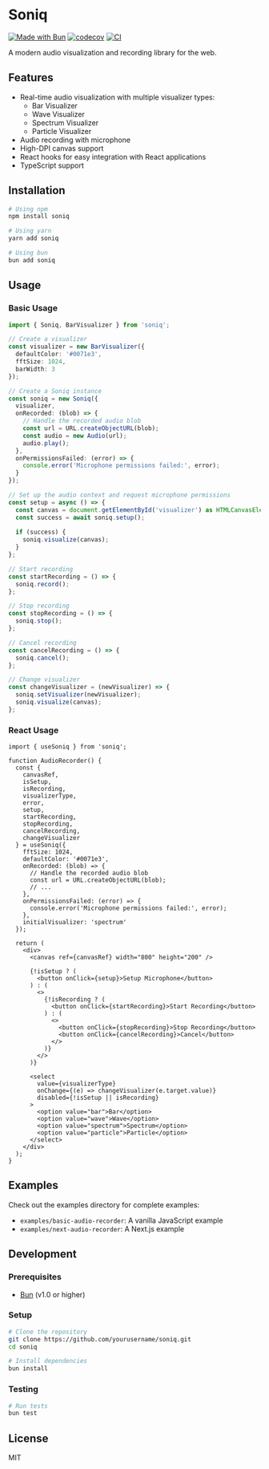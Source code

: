 # Soniq

[![Made with Bun](https://img.shields.io/badge/Bun-%23000000.svg?style=for-the-badge&logo=bun&logoColor=white)](https://bun.sh)
[![codecov](https://codecov.io/gh/sukidhar/soniq/branch/main/graph/badge.svg)](https://codecov.io/gh/sukidhar/soniq)
[![CI](https://github.com/sukidhar/soniq/actions/workflows/ci.yml/badge.svg)](https://github.com/sukidhar/soniq/actions/workflows/ci.yml)

A modern audio visualization and recording library for the web.

## Features

- Real-time audio visualization with multiple visualizer types:
  - Bar Visualizer
  - Wave Visualizer
  - Spectrum Visualizer
  - Particle Visualizer
- Audio recording with microphone
- High-DPI canvas support
- React hooks for easy integration with React applications
- TypeScript support

## Installation

```bash
# Using npm
npm install soniq

# Using yarn
yarn add soniq

# Using bun
bun add soniq
```

## Usage

### Basic Usage

```typescript
import { Soniq, BarVisualizer } from 'soniq';

// Create a visualizer
const visualizer = new BarVisualizer({
  defaultColor: '#0071e3',
  fftSize: 1024,
  barWidth: 3
});

// Create a Soniq instance
const soniq = new Soniq({
  visualizer,
  onRecorded: (blob) => {
    // Handle the recorded audio blob
    const url = URL.createObjectURL(blob);
    const audio = new Audio(url);
    audio.play();
  },
  onPermissionsFailed: (error) => {
    console.error('Microphone permissions failed:', error);
  }
});

// Set up the audio context and request microphone permissions
const setup = async () => {
  const canvas = document.getElementById('visualizer') as HTMLCanvasElement;
  const success = await soniq.setup();
  
  if (success) {
    soniq.visualize(canvas);
  }
};

// Start recording
const startRecording = () => {
  soniq.record();
};

// Stop recording
const stopRecording = () => {
  soniq.stop();
};

// Cancel recording
const cancelRecording = () => {
  soniq.cancel();
};

// Change visualizer
const changeVisualizer = (newVisualizer) => {
  soniq.setVisualizer(newVisualizer);
  soniq.visualize(canvas);
};
```

### React Usage

```tsx
import { useSoniq } from 'soniq';

function AudioRecorder() {
  const {
    canvasRef,
    isSetup,
    isRecording,
    visualizerType,
    error,
    setup,
    startRecording,
    stopRecording,
    cancelRecording,
    changeVisualizer
  } = useSoniq({
    fftSize: 1024,
    defaultColor: '#0071e3',
    onRecorded: (blob) => {
      // Handle the recorded audio blob
      const url = URL.createObjectURL(blob);
      // ...
    },
    onPermissionsFailed: (error) => {
      console.error('Microphone permissions failed:', error);
    },
    initialVisualizer: 'spectrum'
  });

  return (
    <div>
      <canvas ref={canvasRef} width="800" height="200" />
      
      {!isSetup ? (
        <button onClick={setup}>Setup Microphone</button>
      ) : (
        <>
          {!isRecording ? (
            <button onClick={startRecording}>Start Recording</button>
          ) : (
            <>
              <button onClick={stopRecording}>Stop Recording</button>
              <button onClick={cancelRecording}>Cancel</button>
            </>
          )}
        </>
      )}
      
      <select 
        value={visualizerType} 
        onChange={(e) => changeVisualizer(e.target.value)}
        disabled={!isSetup || isRecording}
      >
        <option value="bar">Bar</option>
        <option value="wave">Wave</option>
        <option value="spectrum">Spectrum</option>
        <option value="particle">Particle</option>
      </select>
    </div>
  );
}
```

## Examples

Check out the examples directory for complete examples:

- `examples/basic-audio-recorder`: A vanilla JavaScript example
- `examples/next-audio-recorder`: A Next.js example

## Development

### Prerequisites

- [Bun](https://bun.sh/) (v1.0 or higher)

### Setup

```bash
# Clone the repository
git clone https://github.com/yourusername/soniq.git
cd soniq

# Install dependencies
bun install
```

### Testing

```bash
# Run tests
bun test
```

## License

MIT
